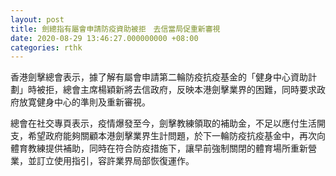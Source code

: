 ```yaml
---
layout: post
title: 劍總指有屬會申請防疫資助被拒　去信當局促重新審視
date: 2020-08-29 13:46:27.000000000 +08:00
categories: rthk
---
```


香港劍擊總會表示，據了解有屬會申請第二輪防疫抗疫基金的「健身中心資助計劃」時被拒，總會主席楊穎新將去信政府，反映本港劍擊業界的困難，同時要求政府放寛健身中心的準則及重新審視。

總會在社交專頁表示，疫情爆發至今，劍擊教練領取的補助金，不足以應付生活開支，希望政府能夠關顧本港劍擊業界生計問題，於下一輪防疫抗疫基金中，再次向體育教練提供補助，同時在符合防疫措施下，讓早前強制關閉的體育場所重新營業，並訂立使用指引，容許業界局部恢復運作。
